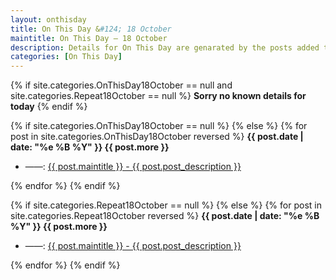 ```yaml
---
layout: onthisday
title: On This Day &#124; 18 October
maintitle: On This Day — 18 October
description: Details for On This Day are genarated by the posts added to the website so the content is subject to changes/updates over time.
categories: [On This Day]
---
```


{% if site.categories.OnThisDay18October == null and site.categories.Repeat18October == null %}
<strong>Sorry no known details for today</strong>
{% endif %}

{% if site.categories.OnThisDay18October == null %}
{% else %}
{% for post in site.categories.OnThisDay18October reversed %}
<strong>{{ post.date | date: "%e %B %Y" }} {{ post.more }}</strong>
<ul>
<li> ——: <a href="{{ post.url }}">{{ post.maintitle }} - {{ post.post_description }}</a></li>
</ul>
{% endfor %}
{% endif %}

{% if site.categories.Repeat18October == null %}
{% else %}
{% for post in site.categories.Repeat18October reversed %}
<strong>{{ post.date | date: "%e %B %Y" }} {{ post.more }}</strong>
<ul>
<li> ——: <a href="{{ post.url }}">{{ post.maintitle }} - {{ post.post_description }}</a></li>
</ul>
{% endfor %}
{% endif %}
